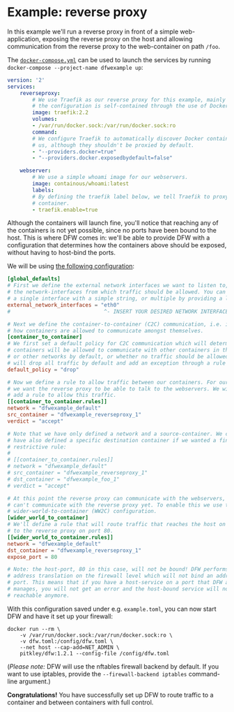 # Example: reverse proxy

In this example we'll run a reverse proxy in front of a simple web-application, exposing the reverse proxy on the host and allowing communication from the reverse proxy to the web-container on path `/foo`.

The [`docker-compose.yml`](docker-compose.yml) can be used to launch the services by running `docker-compose --project-name dfwexample up`:

```yaml
version: '2'
services:
    reverseproxy:
        # We use Traefik as our reverse proxy for this example, mainly because
        # the configuration is self-contained through the use of Docker labels.
        image: traefik:2.2
        volumes:
        - /var/run/docker.sock:/var/run/docker.sock:ro
        command:
        # We configure Traefik to automatically discover Docker containers for
        # us, although they shouldn't be proxied by default.
        - "--providers.docker=true"
        - "--providers.docker.exposedbydefault=false"

    webserver:
        # We use a simple whoami image for our webservers.
        image: containous/whoami:latest
        labels:
        # By defining the traefik label below, we tell Traefik to proxy for this
        # container.
        - traefik.enable=true
```

Although the containers will launch fine, you'll notice that reaching any of the containers is not yet possible, since no ports have been bound to the host.
This is where DFW comes in: we'll be able to provide DFW with a configuration that determines how the containers above should be exposed, without having to host-bind the ports.

We will be using [the following configuration](dfw.toml):

```toml
[global_defaults]
# First we define the external network interfaces we want to listen to, i.e.
# the network-interfaces from which traffic should be allowed. You can provide
# a single interface with a simple string, or multiple by providing a list.
external_network_interfaces = "eth0"
#                              ^- INSERT YOUR DESIRED NETWORK INTERFACE HERE

# Next we define the container-to-container (C2C) communication, i.e. if and
# how containers are allowed to communicate amongst themselves.
[container_to_container]
# We first set a default policy for C2C communication which will determine if
# containers will be allowed to communicate with other containers in the same
# or other networks by default, or whether no traffic should be allowed. We
# will drop all traffic by default and add an exception through a rule below.
default_policy = "drop"

# Now we define a rule to allow traffic between our containers. For our example
# we want the reverse proxy to be able to talk to the webservers. We will thus
# add a rule to allow this traffic.
[[container_to_container.rules]]
network = "dfwexample_default"
src_container = "dfwexample_reverseproxy_1"
verdict = "accept"

# Note that we have only defined a network and a source-container. We could
# have also defined a specific destination container if we wanted a finer, more
# restrictive rule:
#
# [[container_to_container.rules]]
# network = "dfwexample_default"
# src_container = "dfwexample_reverseproxy_1"
# dst_container = "dfwexample_foo_1"
# verdict = "accept"

# At this point the reverse proxy can communicate with the webservers, but we
# can't communicate with the reverse proxy yet. To enable this we use the
# wider-world-to-container (WW2C) configuration.
[wider_world_to_container]
# We'll define a rule that will route traffic that reaches the host on port 80
# to the reverse proxy on port 80.
[[wider_world_to_container.rules]]
network = "dfwexample_default"
dst_container = "dfwexample_reverseproxy_1"
expose_port = 80

# Note: the host-port, 80 in this case, will not be bound! DFW performs network
# address translation on the firewall level which will not bind an address/the
# port. This means that if you have a host-service on a port that DFW also
# manages, you will not get an error and the host-bound service will not be
# reachable anymore.
```

With this configuration saved under e.g. `example.toml`, you can now start DFW and have it set up your firewall:

```shell
docker run --rm \
    -v /var/run/docker.sock:/var/run/docker.sock:ro \
    -v dfw.toml:/config/dfw.toml \
    --net host --cap-add=NET_ADMIN \
    pitkley/dfw:1.2.1 --config-file /config/dfw.toml
```

(*Please note:* DFW will use the nftables firewall backend by default. If you want to use iptables, provide the `--firewall-backend iptables` command-line argument.)

**Congratulations!**
You have successfully set up DFW to route traffic to a container and between containers with full control.
